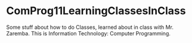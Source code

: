 # ComProg11LearningClassesInClass
 Some stuff about how to do Classes, learned about in class with Mr. Zaremba.  This is Information Technology: Computer Programming.  
